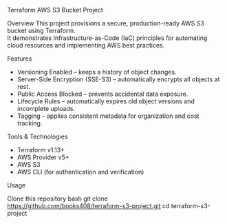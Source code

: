 Terraform AWS S3 Bucket Project

 Overview
This project provisions a secure, production-ready AWS S3 bucket using Terraform.  
It demonstrates Infrastructure-as-Code (IaC) principles for automating cloud resources and implementing AWS best practices.

 Features
- Versioning Enabled – keeps a history of object changes.
- Server-Side Encryption (SSE-S3) – automatically encrypts all objects at rest.
- Public Access Blocked – prevents accidental data exposure.
- Lifecycle Rules – automatically expires old object versions and incomplete uploads.
- Tagging – applies consistent metadata for organization and cost tracking.

 Tools & Technologies
- Terraform v1.13+
- AWS Provider v5+
- AWS S3
- AWS CLI (for authentication and verification)

 Usage

Clone this repository
  bash
git clone https://github.com/books408/terraform-s3-project.git
cd terraform-s3-project
